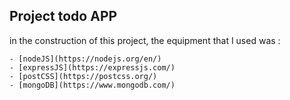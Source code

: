 ## Project todo APP

in the construction of this project, the equipment that I used was :

```
- [nodeJS](https://nodejs.org/en/)
- [expressJS](https://expressjs.com/)
- [postCSS](https://postcss.org/)
- [mongoDB](https://www.mongodb.com/)
```
